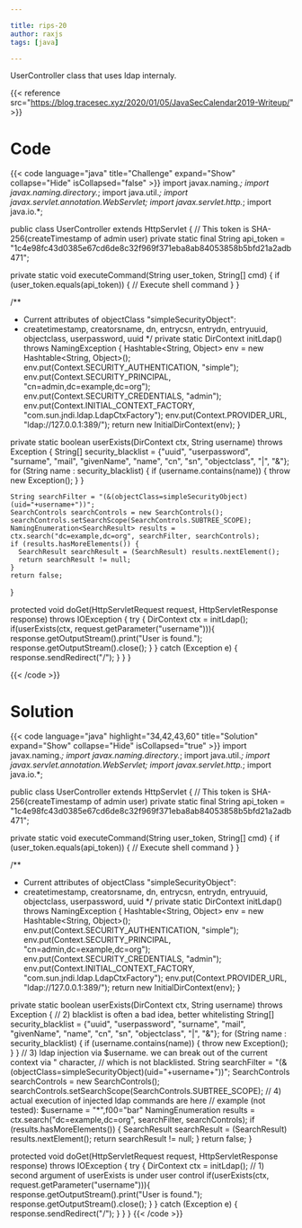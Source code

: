 ```yaml
---

title: rips-20
author: raxjs
tags: [java]

---
```


UserController class that uses ldap internaly.

<!--more-->
{{< reference src="https://blog.tracesec.xyz/2020/01/05/JavaSecCalendar2019-Writeup/" >}}

# Code
{{< code language="java"  title="Challenge" expand="Show" collapse="Hide" isCollapsed="false" >}}
import javax.naming.*;
import javax.naming.directory.*;
import java.util.*;
import javax.servlet.annotation.WebServlet;
import javax.servlet.http.*;
import java.io.*;

public class UserController extends HttpServlet {
  // This token is SHA-256(createTimestamp of admin user)
  private static final String api_token = "1c4e98fc43d0385e67cd6de8c32f969f371eba8ab84053858b5bfd21a2adb471";

  private static void executeCommand(String user_token, String[] cmd) {
    if (user_token.equals(api_token)) {
      // Execute shell command
    }
  }

  /**
   * Current attributes of objectClass "simpleSecurityObject":
   * createtimestamp, creatorsname, dn, entrycsn, entrydn, entryuuid, objectclass, userpassword, uuid
   */
  private static DirContext initLdap() throws NamingException {
    Hashtable<String, Object> env = new Hashtable<String, Object>();
    env.put(Context.SECURITY_AUTHENTICATION, "simple");
    env.put(Context.SECURITY_PRINCIPAL, "cn=admin,dc=example,dc=org");
    env.put(Context.SECURITY_CREDENTIALS, "admin");
    env.put(Context.INITIAL_CONTEXT_FACTORY, "com.sun.jndi.ldap.LdapCtxFactory");
    env.put(Context.PROVIDER_URL, "ldap://127.0.0.1:389/");
    return new InitialDirContext(env);
  }

  private static boolean userExists(DirContext ctx, String username) throws Exception {
    String[] security_blacklist = {"uuid", "userpassword", "surname", "mail", "givenName",
                                    "name", "cn", "sn", "objectclass", "|", "&"};
    for (String name : security_blacklist) {
      if (username.contains(name)) {
        throw new Exception();
      }
    }

    String searchFilter = "(&(objectClass=simpleSecurityObject)(uid="+username+"))";
    SearchControls searchControls = new SearchControls();
    searchControls.setSearchScope(SearchControls.SUBTREE_SCOPE);
    NamingEnumeration<SearchResult> results = ctx.search("dc=example,dc=org", searchFilter, searchControls);
    if (results.hasMoreElements()) {
      SearchResult searchResult = (SearchResult) results.nextElement();
      return searchResult != null;
    }
    return false;
  }

  protected void doGet(HttpServletRequest request, HttpServletResponse response) throws IOException {
    try {
      DirContext ctx = initLdap();
      if(userExists(ctx, request.getParameter("username"))){
        response.getOutputStream().print("User is found.");
        response.getOutputStream().close();
      }
    } catch (Exception e) {
      response.sendRedirect("/");
    }
  }
}

{{< /code >}}

# Solution
{{< code language="java" highlight="34,42,43,60" title="Solution" expand="Show" collapse="Hide" isCollapsed="true" >}}
import javax.naming.*;
import javax.naming.directory.*;
import java.util.*;
import javax.servlet.annotation.WebServlet;
import javax.servlet.http.*;
import java.io.*;

public class UserController extends HttpServlet {
  // This token is SHA-256(createTimestamp of admin user)
  private static final String api_token = "1c4e98fc43d0385e67cd6de8c32f969f371eba8ab84053858b5bfd21a2adb471";

  private static void executeCommand(String user_token, String[] cmd) {
    if (user_token.equals(api_token)) {
      // Execute shell command
    }
  }

  /**
   * Current attributes of objectClass "simpleSecurityObject":
   * createtimestamp, creatorsname, dn, entrycsn, entrydn, entryuuid, objectclass, userpassword, uuid
   */
  private static DirContext initLdap() throws NamingException {
    Hashtable<String, Object> env = new Hashtable<String, Object>();
    env.put(Context.SECURITY_AUTHENTICATION, "simple");
    env.put(Context.SECURITY_PRINCIPAL, "cn=admin,dc=example,dc=org");
    env.put(Context.SECURITY_CREDENTIALS, "admin");
    env.put(Context.INITIAL_CONTEXT_FACTORY, "com.sun.jndi.ldap.LdapCtxFactory");
    env.put(Context.PROVIDER_URL, "ldap://127.0.0.1:389/");
    return new InitialDirContext(env);
  }

  private static boolean userExists(DirContext ctx, String username) throws Exception {
    // 2) blacklist is often a bad idea, better whitelisting
    String[] security_blacklist = {"uuid", "userpassword", "surname", "mail", "givenName", 
                                   "name", "cn", "sn", "objectclass", "|", "&"};
    for (String name : security_blacklist) {
      if (username.contains(name)) {
        throw new Exception();
      }
    }
    // 3) ldap injection via $username. we can break out of the current context via " character,
    //    which is not blacklisted.
    String searchFilter = "(&(objectClass=simpleSecurityObject)(uid="+username+"))";
    SearchControls searchControls = new SearchControls();
    searchControls.setSearchScope(SearchControls.SUBTREE_SCOPE);
    // 4) actual execution of injected ldap commands are here
    //    example (not tested): $username = "*\",f00=\"bar"
    NamingEnumeration<SearchResult> results = ctx.search("dc=example,dc=org", searchFilter, searchControls);
    if (results.hasMoreElements()) {
      SearchResult searchResult = (SearchResult) results.nextElement();
      return searchResult != null;
    }
    return false;
  }

  protected void doGet(HttpServletRequest request, HttpServletResponse response) throws IOException {
    try {
      DirContext ctx = initLdap();
      // 1) second argument of userExists is under user control
      if(userExists(ctx, request.getParameter("username"))){
        response.getOutputStream().print("User is found.");
        response.getOutputStream().close();
      }
    } catch (Exception e) {
      response.sendRedirect("/");
    }
  }
}
{{< /code >}}
